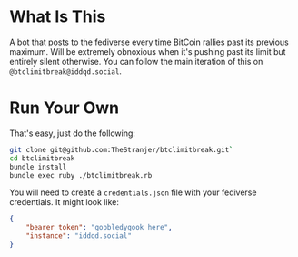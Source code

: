 # What Is This

A bot that posts to the fediverse every time BitCoin rallies past its previous maximum. Will be extremely obnoxious when it's pushing past its limit but entirely silent otherwise. You can follow the main iteration of this on `@btclimitbreak@iddqd.social`.

# Run Your Own

That's easy, just do the following:

```bash
git clone git@github.com:TheStranjer/btclimitbreak.git`
cd btclimitbreak
bundle install
bundle exec ruby ./btclimitbreak.rb
```

You will need to create a `credentials.json` file with your fediverse credentials. It might look like:

```json
{
	"bearer_token": "gobbledygook here",
	"instance": "iddqd.social"
}
```